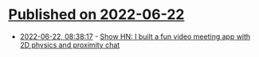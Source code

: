 # [Published on 2022-06-22](index.md)

* [2022-06-22, 08:38:17](https://news.ycombinator.com/item?id=31833415) - [Show HN: I built a fun video meeting app with 2D physics and proximity chat](https://flat.social)
